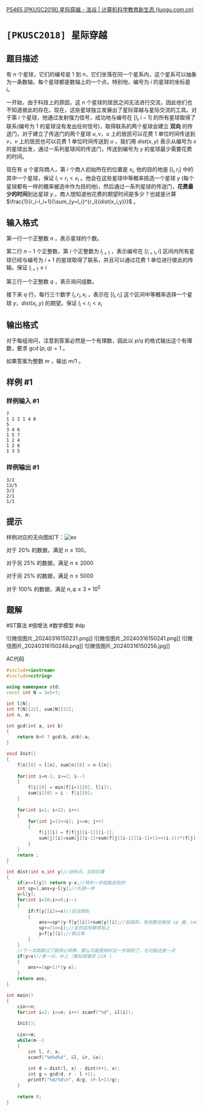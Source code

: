 
[P5465 [PKUSC2018] 星际穿越 - 洛谷 | 计算机科学教育新生态 (luogu.com.cn)](https://www.luogu.com.cn/problem/P5465)

# `[PKUSC2018] 星际穿越` 

## 题目描述

有 $n$ 个星球，它们的编号是 1 到 $n$，它们坐落在同一个星系内，这个星系可以抽象为一条数轴，每个星球都是数轴上的一个点，特别地，编号为 $i$ 的星球的坐标是 $i$。

一开始，由于科技上的原因，这 $n$ 个星球的居民之间无法进行交流，因此他们也不知道彼此的存在。现在，这些星球独立发展出了星际穿越与星际交流的工具。对于第 $i$ 个星球，他通过发射强力信号，成功地与编号在 $[l_i,i-1]$ 的所有星球取得了联系(编号为 1 的星球没有发出任何信号)，取得联系的两个星球会建立 **双向** 的传送门，对于建立了传送门的两个星球 $u,v$，$u$ 上的居民可以花费 1 单位时间传送到 $v$，$v$ 上的居民也可以花费 1 单位时间传送到 $u$ ，我们用 $dist(x,y)$ 表示从编号为 $x$ 的星球出发，通过一系列星球间的传送门，传送到编号为 $y$ 的星球最少需要花费的时间。

现在有 $q$ 个星际商人，第 $i$ 个商人初始所在的位置是 $x_i$, 他的目的地是 $[l_i,r_i]$ 中的其中一个星球，保证 $l_i<r_i<x_i$ 。他会在这些星球中等概率挑选一个星球 $y$ (每个星球都有一样的概率被选中作为目的地)，然后通过一系列星球的传送门，**花费最少的时间**到达星球 $y$ 。商人想知道他花费的期望时间是多少？也就是计算 $\frac{1}{r_i-l_i+1}{\sum_{y=l_i}^{r_i}{dist(x_i,y)}}$ 。

## 输入格式

第一行一个正整数 $n$ ，表示星球的个数。

第二行 $n-1$ 个正整数，第 $i$ 个正整数为  $l_{i+1}$ ，表示编号在 $[l_{i+1},i]$ 区间内所有星球已经与编号为 $i+1$ 的星球取得了联系，并且可以通过花费 1 单位进行彼此的传输。保证 $l_{i+1}\leq i$

第三行一个正整数 $q$ ，表示询问组数。

接下来 $q$ 行，每行三个数字 $l_i,r_i,x_i$ ，表示在 $[l_i,r_i]$ 这个区间中等概率选择一个星球 $y$，$dist(x_i,y)$ 的期望。保证 $l_i<r_i<x_i$

## 输出格式

对于每组询问，注意到答案必然是一个有理数，因此以 $p/q$ 的格式输出这个有理数，要求 $\gcd(p,q)=1$ 。

如果答案为整数 $m$ ，输出 $m/1$ 。

## 样例 #1

### 样例输入 #1

```
7
1 1 2 1 4 6
5
3 4 6
1 5 7
1 2 4
1 2 6
1 3 5
```

### 样例输出 #1

```
3/2
13/5
3/2
2/1
1/1
```

## 提示

样例对应的无向图如下：![ex](https://cdn.luogu.com.cn/upload/pic/63831.png)

对于 $20\%$ 的数据，满足 $n \leq 100$。

对于另 $25\%$ 的数据，满足 $n\leq 2000$

对于另 $25\%$ 的数据，满足 $n\leq 5000$

对于 $100\%$ 的数据，满足 $n,q\leq 3\times 10^5$

## 题解

#ST算法 #倍增法 #数学模型  #dp

![[微信图片_20240316150231.png]]
![[微信图片_20240316150241.png]]
![[微信图片_20240316150248.png]]
![[微信图片_20240316150256.jpg]]

AC代码
```cpp
#include<iostream>
#include<cstring>

using namespace std;
const int N = 3e5+7;

int l[N];
int f[N][22], sum[N][22];
int n, m;

int gcd(int a, int b)
{
    return b>0 ? gcd(b, a%b):a;
}

void Init()
{
    f[n][0] = l[n], sum[n][0] = n-l[n];
    
    for(int i=n-1; i>=2; i--)
    {
        f[i][0] = min(f[i+1][0], l[i]);
        sum[i][0] = i - f[i][0];
    }
    
    for(int i=1; i<22; i++)
    {
        for(int j=(1<<i); j<=n; j++)
        {
            f[j][i] = f[f[j][i-1]][i-1];
            sum[j][i]=sum[j][i-1]+sum[f[j][i-1]][i-1]+(1<<(i-1))*(f[j][i-1]-f[j][i]);
        }
    }
    return ;
}

int dist(int x,int y)//目标点，当前位置
{
    if(x>=l[y]) return y-x;//特判一步就能走到的
    int sp=1,ans=y-l[y];//先跳一步
    y=l[y];
    for(int i=20;i>=0;i--)
    {
        if(f[y][i]>=x)//还没跳到
        {
            ans+=sp*(y-f[y][i])+sum[y][i];//前缀和，有些数会被加 sp 遍，sum 存的仅为走一步之和
            sp+=(1<<i);//走的这些都得加上
            y=f[y][i];//跳过来
        }
    }
    //下一次跳跳过了就停止转移，那么可能是刚好这一步跳到了，也可能还差一点
    if(y>x)//差一点，补上（类似倍增求 LCA ）
    {
        ans+=(sp+1)*(y-x);
    }
    return ans;
}

int main()
{
    cin>>n;
    for(int i=2; i<=n; i++) scanf("%d", &l[i]);
    
    Init();
    
    cin>>m;
    while(m--)
    {
        int l, r, x;
        scanf("%d%d%d", &l, &r, &x);
        
        int d = dist(l, x) - dist(r+1, x);
        int g = gcd(d, r - l +1);
        printf("%d/%d\n", d/g, (r-l+1)/g);
    }
    
    return 0;
}
```

